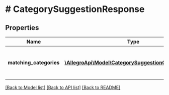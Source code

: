 # # CategorySuggestionResponse

## Properties

Name | Type | Description | Notes
------------ | ------------- | ------------- | -------------
**matching_categories** | [**\AllegroApi\Model\CategorySuggestionCategoryNode[]**](CategorySuggestionCategoryNode.md) | List of categories matching with given phrase. |

[[Back to Model list]](../../README.md#models) [[Back to API list]](../../README.md#endpoints) [[Back to README]](../../README.md)
